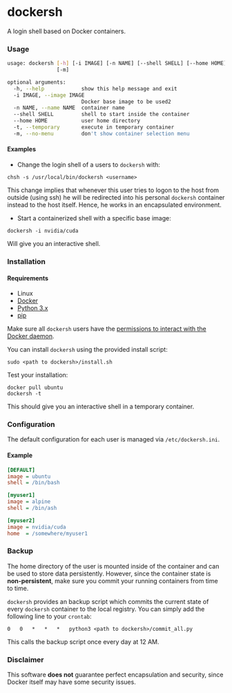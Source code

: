 # dockersh
A login shell based on Docker containers.


### Usage
```sh
usage: dockersh [-h] [-i IMAGE] [-n NAME] [--shell SHELL] [--home HOME] [-t]
                [-m]

optional arguments:
  -h, --help            show this help message and exit
  -i IMAGE, --image IMAGE
                        Docker base image to be used2
  -n NAME, --name NAME  container name
  --shell SHELL         shell to start inside the container
  --home HOME           user home directory
  -t, --temporary       execute in temporary container
  -m, --no-menu         don't show container selection menu
```
#### Examples
- Change the login shell of a users to `dockersh` with:
```
chsh -s /usr/local/bin/dockersh <username>
```
This change implies that whenever this user tries to logon to the host from outside (using ssh) he will be redirected into his personal `dockersh` container instead to the host itself.
Hence, he works in an encapsulated environment.


- Start a containerized shell with a specific base image:
```
dockersh -i nvidia/cuda
```
Will give you an interactive shell.

### Installation
#### Requirements
- Linux
- [Docker](https://docs.docker.com/install/)
- [Python 3.x](https://www.python.org/downloads/)
- [pip](https://pip.pypa.io/en/stable/installing/)

Make sure all `dockersh` users have the [permissions to interact with the Docker daemon](https://docs.docker.com/install/linux/linux-postinstall/).

You can install `dockersh` using the provided install script:
```
sudo <path to dockersh>/install.sh
```
Test your installation:
```
docker pull ubuntu
dockersh -t
```
This should give you an interactive shell in a temporary container.

### Configuration
The default configuration for each user is managed via `/etc/dockersh.ini`.

#### Example
```ini
[DEFAULT]
image = ubuntu
shell = /bin/bash

[myuser1]
image = alpine
shell = /bin/ash

[myuser2]
image = nvidia/cuda
home  = /somewhere/myuser1
```

### Backup
The home directory of the user is mounted inside of the container and can be used to store data persistently.
However, since the container state is __non-persistent__, make sure you commit your running containers from time to time.

`dockersh` provides an backup script which commits the current state of every `dockersh` container to the local registry.
You can simply add the following line to your `crontab`:
```
0   0   *   *   *   python3 <path to dockersh>/commit_all.py
```
This calls the backup script once every day at 12 AM.

### Disclaimer
This software __does not__ guarantee perfect encapsulation and security, since Docker itself may have some security issues.
